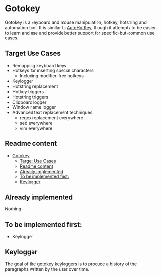 # Gotokey

Gotokey is a keyboard and mouse manipulation, hotkey, hotstring and automation tool. It is similar to [AutoHotKey](https://www.autohotkey.com/), though it attempts to be easier to learn and use and provide better support for specific-but-common use cases.

## Target Use Cases

- Remapping keyboard keys
- Hotkeys for inserting special characters
  - Including modifier-free hotkeys
- Keylogger
- Hotstring replacement
- Hotkey triggers
- Hotstring triggers
- Clipboard logger
- Window name logger
- Advanced text replacement techniques
  - regex replacement everywhere
  - sed everywhere
  - vim everywhere

## Readme content

- [Gotokey](#gotokey)
  - [Target Use Cases](#target-use-cases)
  - [Readme content](#readme-content)
  - [Already implemented](#already-implemented)
  - [To be implemented first:](#to-be-implemented-first)
  - [Keylogger](#keylogger)

## Already implemented

Nothing

## To be implemented first:

- Keylogger

## Keylogger

The goal of the gotokey keyloggers is to produce a history of the paragraphs written by the user over time.

